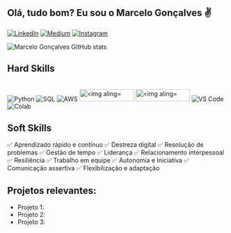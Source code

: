 ## **Olá, tudo bom? Eu sou o Marcelo Gonçalves** ✌️

[![LinkedIn](https://img.shields.io/badge/LinkedIn-0077B5?style=for-the-badge&logo=linkedin&logoColor=white)](https://linkedin.com/in/marcelosg)
[![Medium](https://img.shields.io/badge/Medium-12100E?style=for-the-badge&logo=medium&logoColor=white
)](https://medium.com/@marcelo_sg)
[![Instagram](https://img.shields.io/badge/Instagram-E4405F?style=for-the-badge&logo=instagram&logoColor=white
)](https://www.instagram.com/marceloun8)

![Marcelo Gonçalves GitHub stats](https://github-readme-stats.vercel.app/api?username=marcelo-silva-goncalves&theme=chartreuse-dark&show_icons=true)

## Hard Skills

<div style="display: inline_block"><br/>
<img aling="center" alt="Python" src="https://img.shields.io/badge/Python-3776AB?style=for-the-badge&logo=python&logoColor=white"/>
<img aling="center" alt="SQL" src="https://img.shields.io/badge/SQLite-07405E?style=for-the-badge&logo=sqlite&logoColor=white"/>
<img aling="center" alt="AWS" src="https://img.shields.io/badge/Amazon_AWS-232F3E?style=for-the-badge&logo=amazon-aws&logoColor=white"/>
<img aling="center" alt="<img aling="center" alt="Power BI" src="https://fiverr-res.cloudinary.com/images/q_auto,f_auto/gigs/325597158/original/c58cbc07107c7deaa72cf0647ec4fdf36a98cc4f/build-dashboards-on-powerbi-and-build-great-apps-on-python.jpg" width="125" height="28"/>
<img aling="center" alt="<img aling="center" alt="Data Studio" src="https://uploads-ssl.webflow.com/5e4d384f88d1d12b1caadce4/622fcac8c45d3c63683e3969_google-data-studio-logo.png" width="125" height="28"/>
<img aling="center" alt="VS Code" src="https://img.shields.io/badge/Visual_Studio_Code-0078D4?style=for-the-badge&logo=visual%20studio%20code&logoColor=white"/>
<img aling="center" alt="Colab" src="https://img.shields.io/badge/Colab-F9AB00?style=for-the-badge&logo=googlecolab&color=525252"/>
</div>

## Soft Skills

✅ Aprendizado rápido e contínuo ✅ Destreza digital ✅ Resolução de problemas ✅ Gestão de tempo
✅ Liderança ✅ Relacionamento interpessoal ✅ Resiliência ✅ Trabalho em equipe
✅ Autonomia e Iniciativa ✅ Comunicação assertiva  ✅ Flexibilização e adaptação



## Projetos relevantes:

- Projeto 1:
- Projeto 2:
- Projeto 3:



 

